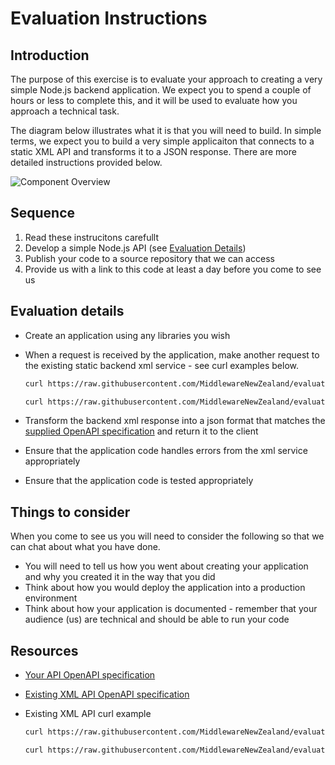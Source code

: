 # Evaluation Instructions

## Introduction

The purpose of this exercise is to evaluate your approach to creating a very simple Node.js backend application. We expect you to spend a couple of hours or less to complete this, and it will be used to evaluate how you approach a technical task.

The diagram below illustrates what it is that you will need to build. In simple terms, we expect you to build a very simple applicaiton that connects to a static XML API and transforms it to a JSON response. There are more detailed instructions provided below.

![Component Overview](http://www.plantuml.com/plantuml/proxy?cache=no&src=https://raw.githubusercontent.com/MiddlewareNewZealand/evaluation-instructions/main/images/components.puml)

## Sequence

1. Read these instrucitons carefullt 
2. Develop a simple Node.js API (see [Evaluation Details](#-Evaluation-details))
3. Publish your code to a source repository that we can access
4. Provide us with a link to this code at least a day before you come to see us

## Evaluation details

- Create an application using any libraries you wish
- When a request is received by the application, make another request to the existing static backend xml service - see curl examples below.

  ```bash
  curl https://raw.githubusercontent.com/MiddlewareNewZealand/evaluation-instructions/main/xml-api/1.xml
  ```

  ```bash
  curl https://raw.githubusercontent.com/MiddlewareNewZealand/evaluation-instructions/main/xml-api/2.xml
  ```

- Transform the backend xml response into a json format that matches the [supplied OpenAPI specification](./openapi-companies.yaml) and return it to the client
- Ensure that the application code handles errors from the xml service appropriately
- Ensure that the application code is tested appropriately

## Things to consider

When you come to see us you will need to consider the following so that we can chat about what you have done.

- You will need to tell us how you went about creating your application and why you created it in the way that you did
- Think about how you would deploy the application into a production environment
- Think about how your application is documented - remember that your audience (us) are technical and should be able to run your code

## Resources

- [Your API OpenAPI specification](./openapi-companies.yaml)
- [Existing XML API OpenAPI specification](./xml-api/openapi-xml.yaml)
- Existing XML API curl example

  ```bash
  curl https://raw.githubusercontent.com/MiddlewareNewZealand/evaluation-instructions/main/xml-api/1.xml
  ```

  ```bash
  curl https://raw.githubusercontent.com/MiddlewareNewZealand/evaluation-instructions/main/xml-api/2.xml
  ```
